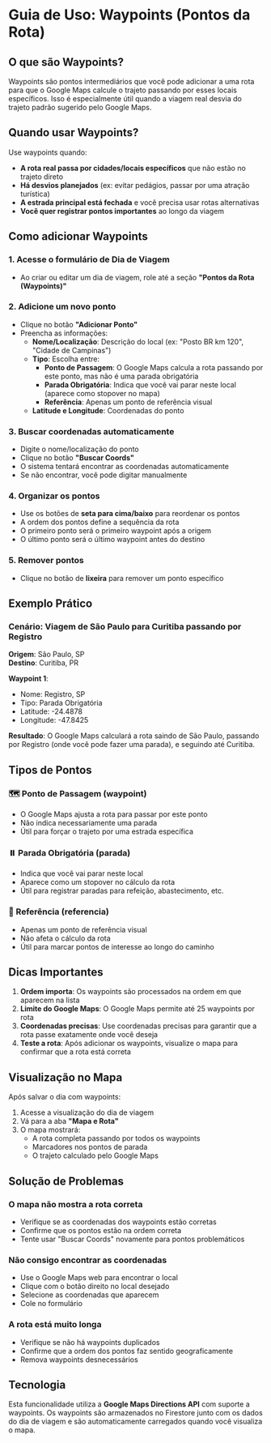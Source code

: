 # Guia de Uso: Waypoints (Pontos da Rota)

## O que são Waypoints?

Waypoints são pontos intermediários que você pode adicionar a uma rota para que o Google Maps calcule o trajeto passando por esses locais específicos. Isso é especialmente útil quando a viagem real desvia do trajeto padrão sugerido pelo Google Maps.

## Quando usar Waypoints?

Use waypoints quando:

- **A rota real passa por cidades/locais específicos** que não estão no trajeto direto
- **Há desvios planejados** (ex: evitar pedágios, passar por uma atração turística)
- **A estrada principal está fechada** e você precisa usar rotas alternativas
- **Você quer registrar pontos importantes** ao longo da viagem

## Como adicionar Waypoints

### 1. Acesse o formulário de Dia de Viagem

- Ao criar ou editar um dia de viagem, role até a seção **"Pontos da Rota (Waypoints)"**

### 2. Adicione um novo ponto

- Clique no botão **"Adicionar Ponto"**
- Preencha as informações:
  - **Nome/Localização**: Descrição do local (ex: "Posto BR km 120", "Cidade de Campinas")
  - **Tipo**: Escolha entre:
    - **Ponto de Passagem**: O Google Maps calcula a rota passando por este ponto, mas não é uma parada obrigatória
    - **Parada Obrigatória**: Indica que você vai parar neste local (aparece como stopover no mapa)
    - **Referência**: Apenas um ponto de referência visual
  - **Latitude e Longitude**: Coordenadas do ponto

### 3. Buscar coordenadas automaticamente

- Digite o nome/localização do ponto
- Clique no botão **"Buscar Coords"**
- O sistema tentará encontrar as coordenadas automaticamente
- Se não encontrar, você pode digitar manualmente

### 4. Organizar os pontos

- Use os botões de **seta para cima/baixo** para reordenar os pontos
- A ordem dos pontos define a sequência da rota
- O primeiro ponto será o primeiro waypoint após a origem
- O último ponto será o último waypoint antes do destino

### 5. Remover pontos

- Clique no botão de **lixeira** para remover um ponto específico

## Exemplo Prático

### Cenário: Viagem de São Paulo para Curitiba passando por Registro

**Origem**: São Paulo, SP  
**Destino**: Curitiba, PR

**Waypoint 1**:
- Nome: Registro, SP
- Tipo: Parada Obrigatória
- Latitude: -24.4878
- Longitude: -47.8425

**Resultado**: O Google Maps calculará a rota saindo de São Paulo, passando por Registro (onde você pode fazer uma parada), e seguindo até Curitiba.

## Tipos de Pontos

### 🗺️ Ponto de Passagem (waypoint)
- O Google Maps ajusta a rota para passar por este ponto
- Não indica necessariamente uma parada
- Útil para forçar o trajeto por uma estrada específica

### ⏸️ Parada Obrigatória (parada)
- Indica que você vai parar neste local
- Aparece como um stopover no cálculo da rota
- Útil para registrar paradas para refeição, abastecimento, etc.

### 🚩 Referência (referencia)
- Apenas um ponto de referência visual
- Não afeta o cálculo da rota
- Útil para marcar pontos de interesse ao longo do caminho

## Dicas Importantes

1. **Ordem importa**: Os waypoints são processados na ordem em que aparecem na lista
2. **Limite do Google Maps**: O Google Maps permite até 25 waypoints por rota
3. **Coordenadas precisas**: Use coordenadas precisas para garantir que a rota passe exatamente onde você deseja
4. **Teste a rota**: Após adicionar os waypoints, visualize o mapa para confirmar que a rota está correta

## Visualização no Mapa

Após salvar o dia com waypoints:

1. Acesse a visualização do dia de viagem
2. Vá para a aba **"Mapa e Rota"**
3. O mapa mostrará:
   - A rota completa passando por todos os waypoints
   - Marcadores nos pontos de parada
   - O trajeto calculado pelo Google Maps

## Solução de Problemas

### O mapa não mostra a rota correta
- Verifique se as coordenadas dos waypoints estão corretas
- Confirme que os pontos estão na ordem correta
- Tente usar "Buscar Coords" novamente para pontos problemáticos

### Não consigo encontrar as coordenadas
- Use o Google Maps web para encontrar o local
- Clique com o botão direito no local desejado
- Selecione as coordenadas que aparecem
- Cole no formulário

### A rota está muito longa
- Verifique se não há waypoints duplicados
- Confirme que a ordem dos pontos faz sentido geograficamente
- Remova waypoints desnecessários

## Tecnologia

Esta funcionalidade utiliza a **Google Maps Directions API** com suporte a waypoints. Os waypoints são armazenados no Firestore junto com os dados do dia de viagem e são automaticamente carregados quando você visualiza o mapa.
